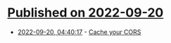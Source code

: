# [Published on 2022-09-20](index.md)

* [2022-09-20, 04:40:17](https://lobste.rs/s/azgtiy/cache_your_cors) - [Cache your CORS](https://httptoolkit.tech/blog/cache-your-cors/)
